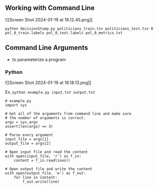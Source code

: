 ## Working with Command Line

![[Screen Shot 2024-01-19 at 16.12.45.png]]

`python decisionStump.py politicians_train.tsv politicians_test.tsv 0 pol_0_train.labels pol_0_test.labels pol_0_metrics.txt`

## Command Line Arguments

- to parameterize a program
### Python

![[Screen Shot 2024-01-19 at 16.18.13.png]]

Ex. `python example.py input.txt output.txt`
```
# example.py  
import sys  
  
# Get all of the arguments from command line and make sure  
# the number of arguments is correct.  
args = sys.argv  
assert(len(args) == 3)  
  
# Parse every argument  
input_file = args[1]  
output_file = args[2]  
  
# Open input file and read the content  
with open(input_file, 'r') as f_in:  
    content = f_in.readlines()  
  
# Open output file and write the content  
with open(output_file, 'w') as f_out:  
    for line in content:  
        f_out.write(line)
```
